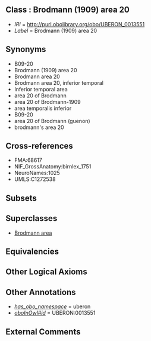 
## Class : Brodmann (1909) area 20

 * *IRI* = http://purl.obolibrary.org/obo/UBERON_0013551
 * *Label* = Brodmann (1909) area 20

## Synonyms

 * B09-20
 * Brodmann (1909) area 20
 * Brodmann area 20
 * Brodmann area 20, inferior temporal
 * Inferior temporal area
 * area 20 of Brodmann
 * area 20 of Brodmann-1909
 * area temporalis inferior
 * B09-20
 * area 20 of Brodmann (guenon)
 * brodmann's area 20

## Cross-references

 * FMA:68617
 * NIF_GrossAnatomy:birnlex_1751
 * NeuroNames:1025
 * UMLS:C1272538

## Subsets


## Superclasses

 * [Brodmann area](../../UBERON/29/UBERON_0013529.md)

## Equivalencies


## Other Logical Axioms


## Other Annotations

 * *[has_obo_namespace](../../ce/oboInOwl#hasOBONamespace.md)* = uberon
 * *[oboInOwl#id](../../id/oboInOwl#id.md)* = UBERON:0013551

## External Comments

